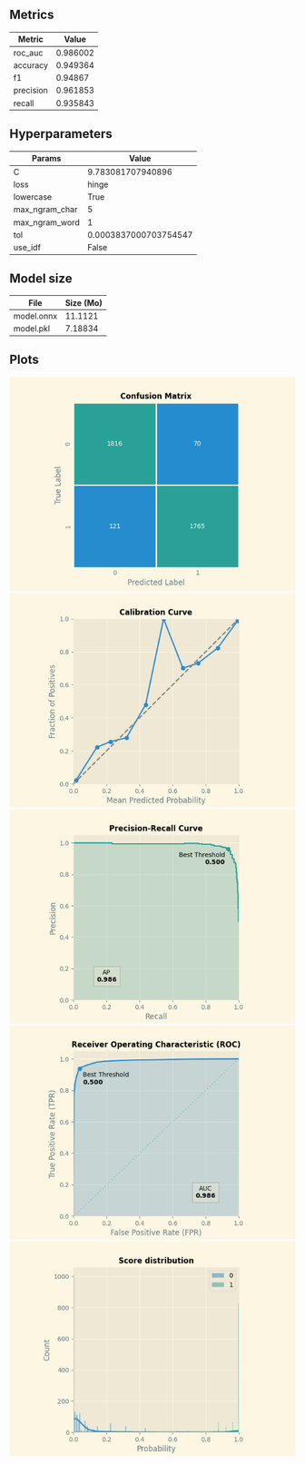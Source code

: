 ## Metrics

| Metric    |    Value |
|-----------|----------|
| roc_auc   | 0.986002 |
| accuracy  | 0.949364 |
| f1        | 0.94867  |
| precision | 0.961853 |
| recall    | 0.935843 |

## Hyperparameters

| Params         | Value                 |
|----------------|-----------------------|
| C              | 9.783081707940896     |
| loss           | hinge                 |
| lowercase      | True                  |
| max_ngram_char | 5                     |
| max_ngram_word | 1                     |
| tol            | 0.0003837000703754547 |
| use_idf        | False                 |

## Model size

| File       |   Size (Mo) |
|------------|-------------|
| model.onnx |    11.1121  |
| model.pkl  |     7.18834 |

## Plots

![](live/images/confusion_matrix.png)
![](live/images/calibration_curve.png)
![](live/images/precision_recall_curve.png)
![](live/images/roc_curve.png)
![](live/images/score_distribution.png)